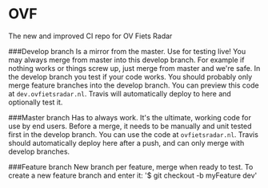 # OVF
The new and improved CI repo for OV Fiets Radar


###Develop branch
Is a mirror from the master. Use for testing live! You may always merge from master into this develop branch. For example if nothing works or things screw up, just merge from master and we're safe. In the develop branch you test if your code works. You should probably only merge feature branches into the develop branch. You can preview this code at `dev.ovfietsradar.nl`. Travis will automatically deploy to here and optionally test it.

###Master branch
Has to always work. It's the ultimate, working code for use by end users. Before a merge, it needs to be manually and unit tested first in the develop branch. You can use the code at `ovfietsradar.nl`. Travis should automatically deploy here after a push, and can only merge with develop branches.

###Feature branch
New branch per feature, merge when ready to test. To create a new feature branch and enter it:
'$ git checkout -b myFeature dev'